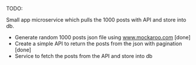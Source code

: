 TODO:

Small app microservice which pulls the 1000 posts with API and store into db.
- Generate random 1000 posts json file using www.mockaroo.com [done]
- Create a simple API to return the posts from the json with pagination [done]
- Service to fetch the posts from the API and store into db
